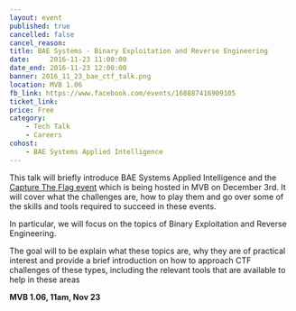 ```yaml
---
layout: event
published: true
cancelled: false
cancel_reason:
title: BAE Systems - Binary Exploitation and Reverse Engineering
date:     2016-11-23 11:00:00
date_end: 2016-11-23 12:00:00
banner: 2016_11_23_bae_ctf_talk.png
location: MVB 1.06
fb_link: https://www.facebook.com/events/168887416909105
ticket_link:
price: Free
category:
    - Tech Talk
    - Careers
cohost:
    - BAE Systems Applied Intelligence
---
```


This talk will briefly introduce BAE Systems Applied Intelligence and the [Capture The Flag event](events/2016_12_03_bae_ctf/) which is being hosted in MVB on December 3rd. It will cover what the challenges are, how to play them and go over some of the skills and tools required to succeed in these events.

In particular, we will focus on the topics of Binary Exploitation and Reverse Engineering.

The goal will to be explain what these topics are, why they are of practical interest and provide a brief introduction on how to approach CTF challenges of these types, including the relevant tools that are available to help in these areas

**MVB 1.06, 11am, Nov 23**

